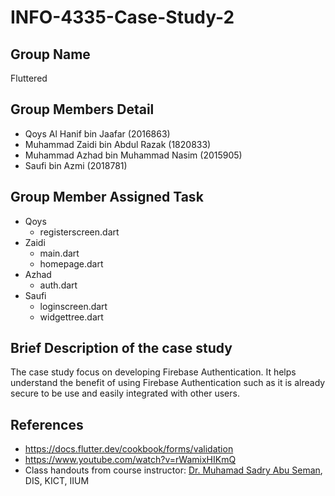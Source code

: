 # INFO-4335-Case-Study-2

## Group Name
Fluttered

## Group Members Detail
* Qoys Al Hanif bin Jaafar (2016863)
* Muhammad Zaidi bin Abdul Razak (1820833)
* Muhammad Azhad bin Muhammad Nasim (2015905)
* Saufi bin Azmi (2018781)

## Group Member Assigned Task
* Qoys
  * registerscreen.dart
* Zaidi
  * main.dart
  * homepage.dart
* Azhad
  * auth.dart
* Saufi
  * loginscreen.dart
  * widgettree.dart

## Brief Description of the case study
The case study focus on developing Firebase Authentication. It helps understand the benefit of using Firebase Authentication such as it is already secure to be use and easily integrated with other users. 

## References
* https://docs.flutter.dev/cookbook/forms/validation
* https://www.youtube.com/watch?v=rWamixHIKmQ
* Class handouts from course instructor: [Dr. Muhamad Sadry Abu Seman](https://github.com/muhdsadry), DIS, KICT, IIUM
  